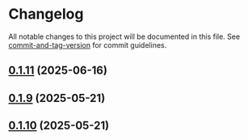 # Changelog

All notable changes to this project will be documented in this file. See [commit-and-tag-version](https://github.com/absolute-version/commit-and-tag-version) for commit guidelines.

## [0.1.11](https://github.com/dennisadriaans/vue-chrts/compare/v0.1.10...v0.1.11) (2025-06-16)

## [0.1.9](https://github.com/dennisadriaans/vue-chrts/compare/v0.1.10...v0.1.9) (2025-05-21)

## [0.1.10](https://github.com/dennisadriaans/vue-chrts/compare/v0.1.9...v0.1.10) (2025-05-21)
